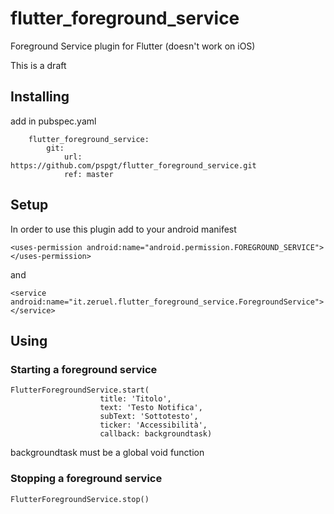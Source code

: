 # flutter_foreground_service

Foreground Service plugin for Flutter (doesn't work on iOS)

This is a draft

## Installing

add in pubspec.yaml

```
    flutter_foreground_service:
        git:
            url: https://github.com/pspgt/flutter_foreground_service.git
            ref: master
```

## Setup

In order to use this plugin add to your android manifest

``` <uses-permission android:name="android.permission.FOREGROUND_SERVICE"></uses-permission> ```

and

``` <service android:name="it.zeruel.flutter_foreground_service.ForegroundService"></service> ```

## Using
### Starting a foreground service
```
FlutterForegroundService.start(
                    title: 'Titolo',
                    text: 'Testo Notifica',
                    subText: 'Sottotesto',
                    ticker: 'Accessibilità',
                    callback: backgroundtask)
```

backgroundtask must be a global void function

### Stopping a foreground service

```
FlutterForegroundService.stop()
```
